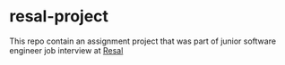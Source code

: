 # resal-project
This repo contain an assignment project that was part of junior software engineer job interview at [Resal](https://resal.zohorecruit.com/jobs/Careers/595124000001006030/Junior-Software-Engineer?source=CareerSite)
